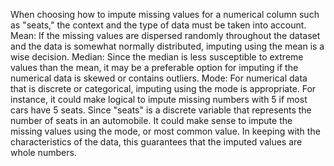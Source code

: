 When choosing how to impute missing values for a numerical column such as "seats," the context and the type of data must be taken into account.
Mean: If the missing values are dispersed randomly throughout the dataset and the data is somewhat normally distributed, imputing using the mean is a wise decision.
Median: Since the median is less susceptible to extreme values than the mean, it may be a preferable option for imputing if the numerical data is skewed or contains outliers.
Mode: For numerical data that is discrete or categorical, imputing using the mode is appropriate. 
For instance, it could make logical to impute missing numbers with 5 if most cars have 5 seats.
Since "seats" is a discrete variable that represents the number of seats in an automobile.
It could make sense to impute the missing values using the mode, or most common value. 
In keeping with the characteristics of the data, this guarantees that the imputed values are whole numbers.

